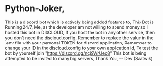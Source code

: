 # Python-Joker,
This is a discord bot which is actively being added features to,
This Bot is Running 24/7,
Me, as the developer am not willing to spend money so I hosted this bot in DISCLOUD,
If you host the bot in any other service, then you don't need the discloud.config,
Remember to replace the value in the .env file with your personal TOKEN for discord application,
Remember to change your ID in the discloud.config to your own application id,
To test the bot by yourself join "https://discord.gg/ncj9WrUec8"
This bot is being attempted to be invited to many big servers,
Thank You,
-- Dev (Saatwik)

